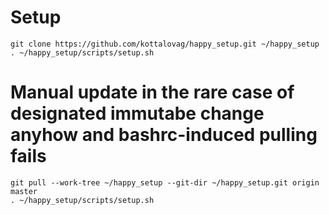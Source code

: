 # Setup 
```
git clone https://github.com/kottalovag/happy_setup.git ~/happy_setup
. ~/happy_setup/scripts/setup.sh
```

# Manual update in the rare case of designated immutabe change anyhow and bashrc-induced pulling fails
```
git pull --work-tree ~/happy_setup --git-dir ~/happy_setup.git origin master
. ~/happy_setup/scripts/setup.sh
```
